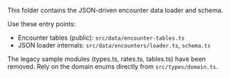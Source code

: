 This folder contains the JSON-driven encounter data loader and schema.

Use these entry points:
- Encounter tables (public): `src/data/encounter-tables.ts`
- JSON loader internals: `src/data/encounters/loader.ts`, `schema.ts`

The legacy sample modules (types.ts, rates.ts, tables.ts) have been removed.
Rely on the domain enums directly from `src/types/domain.ts`.
